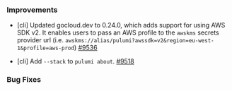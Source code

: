 ### Improvements
- [cli] Updated gocloud.dev to 0.24.0, which adds support for using AWS SDK v2. It enables users to pass an AWS profile to the `awskms` secrets provider url (i.e. `awskms://alias/pulumi?awssdk=v2&region=eu-west-1&profile=aws-prod`)
  [#9536](https://github.com/pulumi/pulumi/pull/9536)

- [cli] Add `--stack` to `pulumi about`.
  [#9518](https://github.com/pulumi/pulumi/pull/9518)

### Bug Fixes

